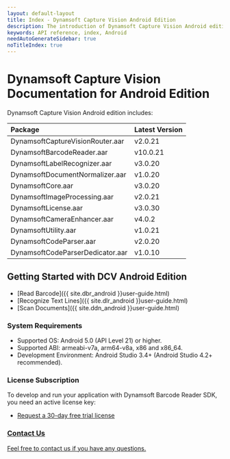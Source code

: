 ```yaml
---
layout: default-layout
title: Index - Dynamsoft Capture Vision Android Edition
description: The introduction of Dynamsoft Capture Vision Android edition.
keywords: API reference, index, Android
needAutoGenerateSidebar: true
noTitleIndex: true
---
```


# Dynamsoft Capture Vision Documentation for Android Edition

Dynamsoft Capture Vision Android edition includes:

| Package | Latest Version |
| :------ | :------------- |
| DynamsoftCaptureVisionRouter.aar | v2.0.21 |
| DynamsoftBarcodeReader.aar | v10.0.21 |
| DynamsoftLabelRecognizer.aar | v3.0.20 |
| DynamsoftDocumentNormalizer.aar | v1.0.20 |
| DynamsoftCore.aar | v3.0.20 |
| DynamsoftImageProcessing.aar | v2.0.21 |
| DynamsoftLicense.aar | v3.0.30 |
| DynamsoftCameraEnhancer.aar | v4.0.2 |
| DynamsoftUtility.aar | v1.0.21 |
| DynamsoftCodeParser.aar | v2.0.20 |
| DynamsoftCodeParserDedicator.aar | v1.0.10 |

## Getting Started with DCV Android Edition

- [Read Barcode]({{ site.dbr_android }}user-guide.html)
- [Recognize Text Lines]({{ site.dlr_android }}user-guide.html)
- [Scan Documents]({{ site.ddn_android }}user-guide.html)

### System Requirements

- Supported OS: Android 5.0 (API Level 21) or higher.
- Supported ABI: armeabi-v7a, arm64-v8a, x86 and x86_64.
- Development Environment: Android Studio 3.4+ (Android Studio 4.2+ recommended).

### License Subscription

To develop and run your application with Dynamsoft Barcode Reader SDK, you need an active license key:

* <a href = "https://www.dynamsoft.com/customer/license/trialLicense?utm_source=doc&product=DCV&package=mobile" target = "_blank">Request a 30-day free trial license

### Contact Us

<a href = "https://www.dynamsoft.com/company/customer-service/#contact" target = "_blank">Feel free to contact us if you have any questions.</a>
